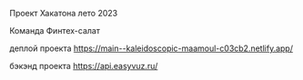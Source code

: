 Проект Хакатона лето 2023

Команда Финтех-салат

деплой проекта https://main--kaleidoscopic-maamoul-c03cb2.netlify.app/

бэкэнд проекта https://api.easyvuz.ru/

